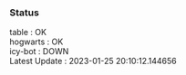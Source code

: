 ### Status


table : OK  
hogwarts : OK  
icy-bot : DOWN  
Latest Update : 2023-01-25 20:10:12.144656
